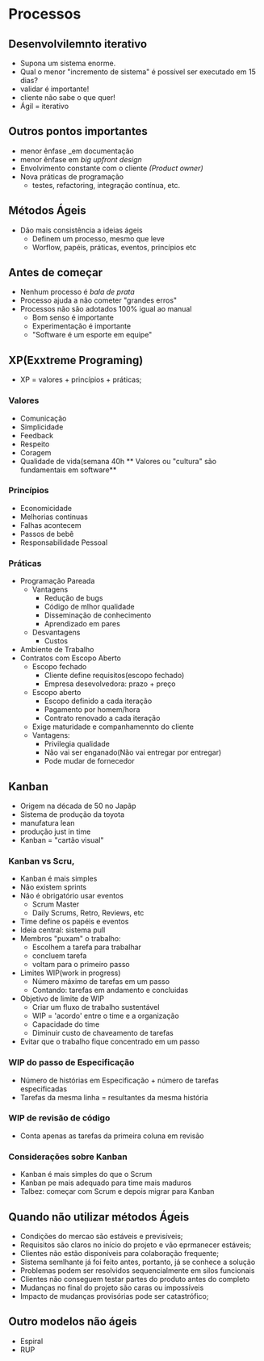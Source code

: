 # Processos
## Desenvolvilemnto iterativo
*   Supona um sistema enorme.
*   Qual o menor "incremento de sistema" é possível ser executado em 15 dias?
*   validar é importante!
*   cliente não sabe o que quer!
*   Ágil = iterativo
## Outros pontos importantes
*   menor ênfase _em documentação
*   menor ênfase em _big upfront design_
*   Envolvimento constante com o cliente _(Product owner)_
*   Nova práticas de programação
    *   testes, refactoring, integração contínua, etc.
## Métodos Ágeis
*   Dão mais consistência a ideias ágeis
    *   Definem um processo, mesmo que leve
    *   Worflow, papéis, práticas, eventos, princípios etc
## Antes de começar
*   Nenhum processo é _bala de prata_
*   Processo ajuda a não cometer "grandes erros"
*   Processos não são adotados 100% igual ao manual
    *   Bom senso é importante
    *   Experimentação é importante
    *   "Software é um esporte em equipe"
## XP(Exxtreme Programing)
*   XP = valores + princípios + práticas;
### Valores
*   Comunicação
*   Simplicidade
*   Feedback
*   Respeito
*   Coragem
*   Qualidade de vida(semana 40h
** Valores ou "cultura" são fundamentais em software**
### Princípios
*   Economicidade
*   Melhorias continuas
*   Falhas acontecem
*   Passos de bebê
*   Responsabilidade Pessoal
### Práticas
*   Programação Pareada
    *   Vantagens
        *   Redução de bugs
        *   Código de mlhor qualidade
        *   Disseminação de conhecimento
        *   Aprendizado em pares
    *   Desvantagens
        *   Custos
*   Ambiente de Trabalho
*   Contratos com Escopo Aberto
    *   Escopo fechado
        *   Cliente define requisitos(escopo fechado)
        *   Empresa desevolvedora: prazo + preço
    *   Escopo aberto
        *   Escopo definido a cada iteração
        *   Pagamento por homem/hora
        *   Contrato renovado a cada iteração
    *   Exige maturidade e companhamennto do cliente
    *   Vantagens:
        *   Privilegia qualidade
        *   Não vai ser enganado(Não vai entregar por entregar)
        *   Pode mudar de fornecedor
## Kanban
*   Origem na década de 50 no Japãp
*   Sistema de produção da toyota
*   manufatura lean
*   produção just in time
*   Kanban = "cartão visual"
### Kanban vs Scru,
*   Kanban é mais simples
*   Não existem sprints
*   Não é obrigatório usar eventos
    *   Scrum Master
    *   Daily Scrums, Retro, Reviews, etc
*   Time define os papéis e eventos
*   Ideia central: sistema pull
*   Membros "puxam" o trabalho:
    *   Escolhem a tarefa para trabalhar
    *   concluem tarefa
    *   voltam para o primeiro passo
*   Limites WIP(work in progress)
    *   Número máximo de tarefas em um passo
    *   Contando: tarefas em andamento e concluidas
*   Objetivo de limite de WIP
    *   Criar um fluxo de trabalho sustentável
    *   WIP = 'acordo' entre o time e a organização
    *   Capacidade do time
    *   Diminuir custo de chaveamento de tarefas
*   Evitar que o trabalho fique concentrado em um passo
### WIP do passo de Especificação
*   Número de histórias em Especificação + número de tarefas especificadas
*   Tarefas da mesma linha = resultantes da mesma história
### WIP de revisão de código
*   Conta apenas as tarefas da primeira coluna em revisão
### Considerações sobre Kanban
*   Kanban é mais simples do que o Scrum
*   Kanban pe mais adequado para time mais maduros
*   Talbez: começar com Scrum e depois migrar para Kanban
## Quando não utilizar métodos Ágeis
*   Condições do mercao são estáveis e previsíveis;
*   Requisitos são claros no início do projeto e vão eprmanecer estáveis;
*   Clientes não estão disponíveis para colaboração frequente;
*   Sistema semlhante já foi feito antes, portanto, já se conhece a solução
*   Problemas podem ser resolvidos sequencialmente em silos funcionais
*   Clientes não conseguem testar partes do produto antes do completo
*   Mudanças no final do projeto são caras ou impossíveis
*   Impacto de mudanças provisórias pode ser catastrófico;
## Outro modelos não ágeis
*   Espiral
*   RUP